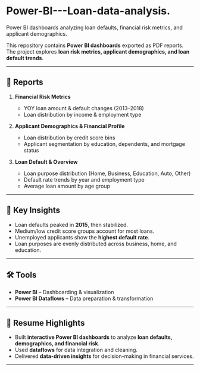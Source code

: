 # Power-BI---Loan-data-analysis.
Power BI dashboards analyzing loan defaults, financial risk metrics, and applicant demographics.

This repository contains **Power BI dashboards** exported as PDF reports.  
The project explores **loan risk metrics, applicant demographics, and loan default trends**.

---

## 📂 Reports
1. **Financial Risk Metrics**
   - YOY loan amount & default changes (2013–2018)
   - Loan distribution by income & employment type

2. **Applicant Demographics & Financial Profile**
   - Loan distribution by credit score bins
   - Applicant segmentation by education, dependents, and mortgage status

3. **Loan Default & Overview**
   - Loan purpose distribution (Home, Business, Education, Auto, Other)
   - Default rate trends by year and employment type
   - Average loan amount by age group

---

## 🔑 Key Insights
- Loan defaults peaked in **2015**, then stabilized.
- Medium/low credit score groups account for most loans.
- Unemployed applicants show the **highest default rate**.
- Loan purposes are evenly distributed across business, home, and education.

---

## 🛠️ Tools
- **Power BI** – Dashboarding & visualization  
- **Power BI Dataflows** – Data preparation & transformation  

---

## 💼 Resume Highlights
- Built **interactive Power BI dashboards** to analyze **loan defaults, demographics, and financial risk**.  
- Used **dataflows** for data integration and cleaning.  
- Delivered **data-driven insights** for decision-making in financial services.  

---
